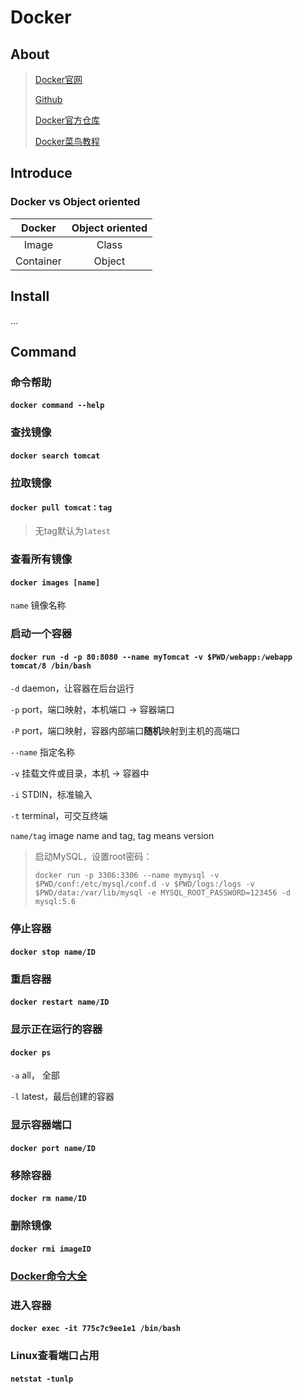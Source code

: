 # Docker

## About

> [Docker官网](http://www.docker.com)
>
> [Github](https://github.com/moby/moby)
>
> [Docker官方仓库](https://hub.docker.com/)
>
> [Docker菜鸟教程](http://www.runoob.com/docker/docker-tutorial.html)

## Introduce

### Docker vs Object oriented

Docker | Object oriented
:--: | :--:
Image | Class
Container | Object

## Install

...



## Command

### 命令帮助

#### `docker command --help`

### 查找镜像

#### `docker search tomcat`

### 拉取镜像

#### `docker pull tomcat：tag`

> 无tag默认为`latest`

### 查看所有镜像

#### `docker images [name]`

`name` 镜像名称

### 启动一个容器

#### `docker run -d -p 80:8080 --name myTomcat -v $PWD/webapp:/webapp tomcat/8 /bin/bash`

`-d` daemon，让容器在后台运行

`-p` port，端口映射，本机端口 -> 容器端口

`-P` port，端口映射，容器内部端口**随机**映射到主机的高端口

`--name` 指定名称

`-v` 挂载文件或目录，本机 -> 容器中

`-i` STDIN，标准输入

`-t` terminal，可交互终端

`name/tag` image name and tag, tag means version

> 启动MySQL，设置root密码：
>
> `docker run -p 3306:3306 --name mymysql -v $PWD/conf:/etc/mysql/conf.d -v $PWD/logs:/logs -v $PWD/data:/var/lib/mysql -e MYSQL_ROOT_PASSWORD=123456 -d mysql:5.6`

### 停止容器

#### `docker stop name/ID`

### 重启容器

#### `docker restart name/ID`

### 显示正在运行的容器

#### `docker ps`

`-a` all， 全部

`-l` latest，最后创建的容器

### 显示容器端口

#### `docker port name/ID`

### 移除容器
#### `docker rm name/ID`

### 删除镜像

#### `docker rmi imageID`

### [Docker命令大全](http://www.runoob.com/docker/docker-command-manual.html)

### 进入容器

#### `docker exec -it 775c7c9ee1e1 /bin/bash`

### Linux查看端口占用

#### `netstat -tunlp`



